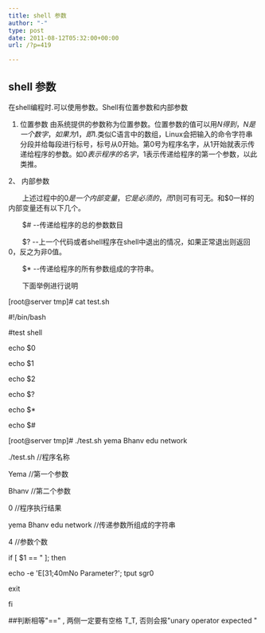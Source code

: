 ```yaml
---
title: shell 参数
author: "-"
type: post
date: 2011-08-12T05:32:00+00:00
url: /?p=419

---
```

## shell 参数
在shell编程时.可以使用参数。Shell有位置参数和内部参数
  
1. 位置参数
由系统提供的参数称为位置参数。位置参数的值可以用$N得到，N是一个数字，如果为1，即$1.类似C语言中的数组，Linux会把输入的命令字符串分段并给每段进行标号，标号从0开始。第0号为程序名字，从1开始就表示传递给程序的参数。如$0表示程序的名字，$1表示传递给程序的第一个参数，以此类推。
  
2、 内部参数
  
　　上述过程中的$0是一个内部变量，它是必须的，而$1则可有可无。和$0一样的内部变量还有以下几个。
  
　　$# --传递给程序的总的参数数目
  
　　$? --上一个代码或者shell程序在shell中退出的情况，如果正常退出则返回0，反之为非0值。
  
　　$* --传递给程序的所有参数组成的字符串。
  
　　下面举例进行说明
  
[root@server tmp]# cat test.sh
  
#!/bin/bash
  
#test shell
  
echo $0
  
echo $1
  
echo $2
  
echo $?
  
echo $*
  
echo $#
  
[root@server tmp]# ./test.sh yema Bhanv edu network
  
./test.sh //程序名称
  
Yema //第一个参数
  
Bhanv //第二个参数
  
0 //程序执行结果
  
yema Bhanv edu network //传递参数所组成的字符串
  
4 //参数个数

if [ $1 == " ]; then
  
echo -e 'E[31;40mNo Parameter?'; tput sgr0
  
exit
  
fi

##判断相等"==" , 两侧一定要有空格 T_T, 否则会报"unary operator expected "